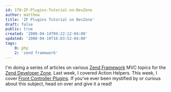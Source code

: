 ```yaml
---
id: 170-ZF-Plugins-Tutorial-on-DevZone
author: matthew
title: 'ZF Plugins Tutorial on DevZone'
draft: false
public: true
created: '2008-04-14T09:22:12-04:00'
updated: '2008-04-19T16:03:52-04:00'
tags:
    0: php
    2: 'zend framework'
---
```

I'm doing a series of articles on various [Zend Framework](http://framework.zend.com/)
MVC topics for the [Zend Developer Zone](http://devzone.zend.com/). Last week,
I covered Action Helpers. This week, I cover [Front Controller Plugins](http://devzone.zend.com/article/3372-Front-Controller-Plugins-in-Zend-Framework).
If you've ever been mystified by or curious about this subject, head on over
and give it a read!
